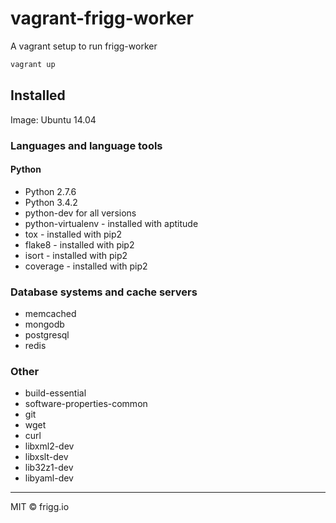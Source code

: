 # vagrant-frigg-worker
A vagrant setup to run frigg-worker

```bash
vagrant up
```

## Installed
Image: Ubuntu 14.04

### Languages and language tools
#### Python
* Python 2.7.6
* Python 3.4.2
* python-dev for all versions
* python-virtualenv - installed with aptitude
* tox - installed with pip2
* flake8 - installed with pip2
* isort - installed with pip2
* coverage - installed with pip2

### Database systems and cache servers
* memcached
* mongodb
* postgresql
* redis

### Other
* build-essential
* software-properties-common
* git
* wget
* curl
* libxml2-dev
* libxslt-dev
* lib32z1-dev
* libyaml-dev


--------------
MIT © frigg.io
